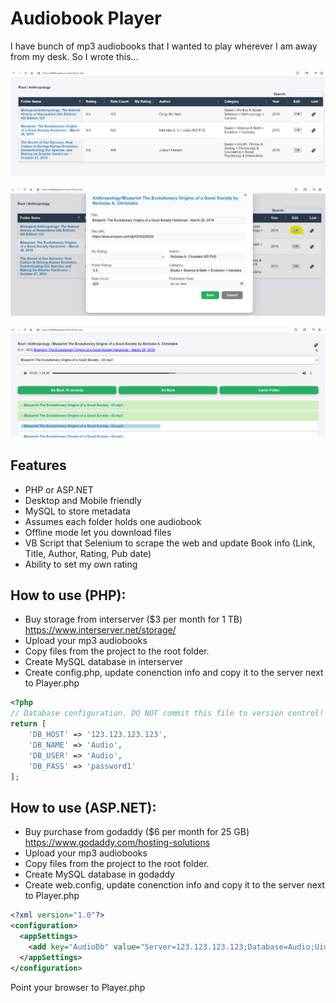 # Audiobook Player

I have bunch of mp3 audiobooks that I wanted to play wherever I am away from my desk.  So I wrote this...

![](img/folders.png)

![](img/props.png)

![](img/play.png)

## Features
- PHP or ASP.NET
- Desktop and Mobile friendly
- MySQL to store metadata
- Assumes each folder holds one audiobook
- Offline mode let you download files
- VB Script that Selenium  to scrape the web and update Book info (Link, Title, Author, Rating, Pub date)
- Ability to set my own rating

## How to use (PHP):
- Buy storage from interserver ($3 per month for 1 TB) https://www.interserver.net/storage/
- Upload your mp3 audiobooks
- Copy files from the project to the root folder.
- Create MySQL database in interserver
- Create config.php, update conenction info and copy it to the server next to Player.php

```PHP
<?php
// Database configuration. DO NOT commit this file to version control!
return [
    'DB_HOST' => '123.123.123.123',
    'DB_NAME' => 'Audio',
    'DB_USER' => 'Audio',
    'DB_PASS' => 'password1'
];
```

## How to use (ASP.NET):
- Buy purchase from godaddy ($6 per month for 25 GB) https://www.godaddy.com/hosting-solutions
- Upload your mp3 audiobooks
- Copy files from the project to the root folder.
- Create MySQL database in godaddy
- Create web.config, update conenction info and copy it to the server next to Player.php

```XML
<?xml version="1.0"?>
<configuration>
  <appSettings>
    <add key="AudioDb" value="Server=123.123.123.123;Database=Audio;Uid=Audio;Pwd=pass1;" />
  </appSettings>  
</configuration>
```

Point your browser to Player.php

